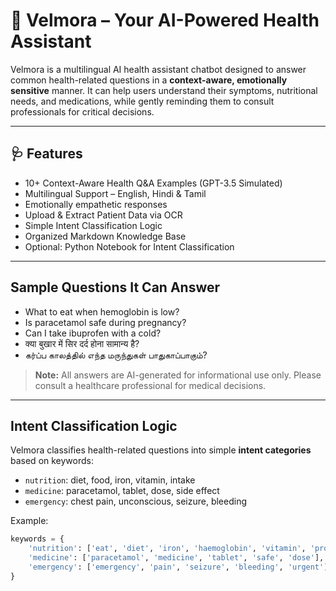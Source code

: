 
# 🌿 Velmora – Your AI-Powered Health Assistant 

Velmora is a multilingual AI health assistant chatbot designed to answer common health-related questions in a **context-aware, emotionally sensitive** manner. It can help users understand their symptoms, nutritional needs, and medications, while gently reminding them to consult professionals for critical decisions. 

---

## 🩺 Features

-  10+ Context-Aware Health Q&A Examples (GPT-3.5 Simulated)
-  Multilingual Support – English, Hindi & Tamil
-  Emotionally empathetic responses
-  Upload & Extract Patient Data via OCR
-  Simple Intent Classification Logic
-  Organized Markdown Knowledge Base
-  Optional: Python Notebook for Intent Classification

---

##  Sample Questions It Can Answer

- What to eat when hemoglobin is low?
- Is paracetamol safe during pregnancy?
- Can I take ibuprofen with a cold?
- क्या बुखार में सिर दर्द होना सामान्य है?  
- கர்ப்ப காலத்தில் எந்த மருந்துகள் பாதுகாப்பாகும்?

> **Note:** All answers are AI-generated for informational use only. Please consult a healthcare professional for medical decisions.

---

##  Intent Classification Logic

Velmora classifies health-related questions into simple **intent categories** based on keywords:
- `nutrition`: diet, food, iron, vitamin, intake
- `medicine`: paracetamol, tablet, dose, side effect
- `emergency`: chest pain, unconscious, seizure, bleeding

Example:
```python
keywords = {
    'nutrition': ['eat', 'diet', 'iron', 'haemoglobin', 'vitamin', 'protein'],
    'medicine': ['paracetamol', 'medicine', 'tablet', 'safe', 'dose'],
    'emergency': ['emergency', 'pain', 'seizure', 'bleeding', 'urgent']
}
